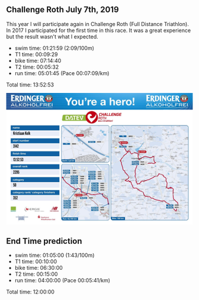 ## Challenge Roth July 7th, 2019
This year I will participate again in Challenge Roth (Full Distance Triathlon). In 2017 I participated for the first time in this race. It was a great experience but the result wasn't what I expected.

- swim time: 01:21:59  (2:09/100m)
-   T1 time: 00:09:29
- bike time: 07:14:40 
-   T2 time: 00:05:32
-  run time: 05:01:45  (Pace 00:07:09/km)

 Total time: 13:52:53
 
![Challenge Roth certificate](../img/certificate.jpg)

## End Time prediction
- swim time: 01:05:00  (1:43/100m)
-   T1 time: 00:10:00
- bike time: 06:30:00
-   T2 time: 00:15:00
-  run time: 04:00:00  (Pace 00:05:41/km)

 Total time: 12:00:00
 
 

